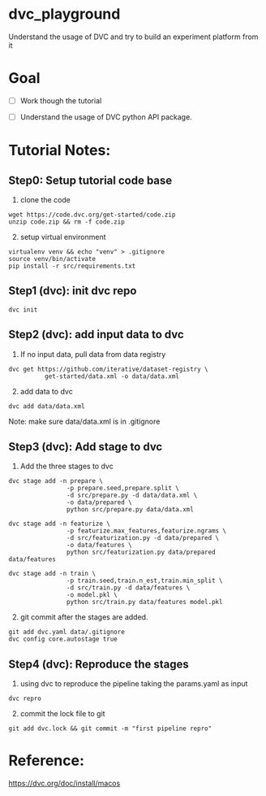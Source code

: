 # dvc_playground
Understand the usage of DVC and try to build an experiment platform from it

# Goal 

- [ ] Work though the tutorial
- [ ] Understand the usage of DVC python API package.


# Tutorial Notes:

## Step0: Setup tutorial code base

1. clone the code
```
wget https://code.dvc.org/get-started/code.zip
unzip code.zip && rm -f code.zip
```
2. setup virtual environment

```
virtualenv venv && echo "venv" > .gitignore
source venv/bin/activate
pip install -r src/requirements.txt
```
## Step1 (dvc): init dvc repo

```
dvc init
```

## Step2 (dvc): add input data to dvc

1. If no input data, pull data from data registry
```
dvc get https://github.com/iterative/dataset-registry \
          get-started/data.xml -o data/data.xml
```
2. add data to dvc
```
dvc add data/data.xml
```
Note: make sure data/data.xml is in .gitignore

## Step3 (dvc): Add stage to dvc

1. Add the three stages to dvc
```
dvc stage add -n prepare \
                -p prepare.seed,prepare.split \
                -d src/prepare.py -d data/data.xml \
                -o data/prepared \
                python src/prepare.py data/data.xml

dvc stage add -n featurize \
                -p featurize.max_features,featurize.ngrams \
                -d src/featurization.py -d data/prepared \
                -o data/features \
                python src/featurization.py data/prepared data/features

dvc stage add -n train \
                -p train.seed,train.n_est,train.min_split \
                -d src/train.py -d data/features \
                -o model.pkl \
                python src/train.py data/features model.pkl
```
2. git commit after the stages are added.

```
git add dvc.yaml data/.gitignore
dvc config core.autostage true
```

## Step4 (dvc): Reproduce the stages 

1. using dvc to reproduce the pipeline taking the params.yaml as input
```
dvc repro
```
2. commit the lock file to git
```
git add dvc.lock && git commit -m "first pipeline repro"
```
# Reference:

https://dvc.org/doc/install/macos